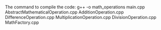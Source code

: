The command to compile the code:
 g++ -o math_operations main.cpp AbstractMathematicalOperation.cpp AdditionOperation.cpp DifferenceOperation.cpp  MultiplicationOperation.cpp DivisionOperation.cpp MathFactory.cpp